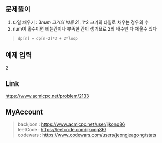## 문제풀이
 1. 타일 채우기 : 3*num 크기의 벽을 2*1, 1*2 크기의 타일로 채우는 경우의 수
 2. num이 홀수이면 비는칸이나 부족한 칸이 생기므로 2의 배수만 다 채울수 있다
 
> ```
> dp[n] = dp[n-2]*3 + 2*loop 
> ```

## 예제 입력
2

## Link
https://www.acmicpc.net/problem/2133

## MyAccount

> backjoon : <https://www.acmicpc.net/user/jjkong86>  
> leetCode : <https://leetcode.com/jjkong86/>  
> codewars : https://www.codewars.com/users/jeongjeagong/stats
